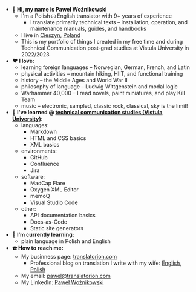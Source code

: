 - **:wave: Hi, my name is Paweł Woźnikowski**
  - I'm a Polish<->English translator with 9+ years of experience
    - I translate primarily technical texts – installation, operation, and maintenance manuals, guides, and handbooks
  - I live in [Cieszyn](https://en.wikipedia.org/wiki/Cieszyn), [Poland](https://en.wikipedia.org/wiki/Poland)
  - This is my portfolio of things I created in my free time and during Technical Communication post-grad studies at Vistula University in 2022/2023
- **:heart: I love:**
  - learning foreign languages – Norwegian, German, French, and Latin
  - physical activities – mountain hiking, HIIT, and functional training
  - history – the Middle Ages and World War II
  - philosophy of language – Ludwig Wittgenstein and modal logic
  - Warhammer 40,000 – I read novels, paint miniatures, and play Kill Team
  - music – electronic, sampled, classic rock, classical, sky is the limit!
- **:closed_book: I've learned @ [technical communication studies (Vistula University)](https://vistula.edu.pl/kierunki-studiow/komunikacja-techniczna):**
  - languages:
    - Markdown
    - HTML and CSS basics
    - XML basics
  - environments:
    - GitHub
    - Confluence
    - Jira
  - software:
    - MadCap Flare
    - Oxygen XML Editor
    - memoQ
    - Visual Studio Code
  - other:
    - API documentation basics
    - Docs-as-Code
    - Static site generators
- **:open_book: I’m currently learning:**
  - plain language in Polish and English
- **:phone: How to reach me:**
  - My businness page: [translatorion.com](https://translatorion.com/language/en/translatorion/)
    - Professional blog on translation I write with my wife: [English](https://translatorion.com/language/en/blog-en/), [Polish](https://translatorion.com/blog/)
  - My email: [pawel@translatorion.com](mailto:pawel@translatorion.com)
  - My LinkedIn: [Paweł Woźnikowski](https://www.linkedin.com/in/pawel-woznikowski/)
